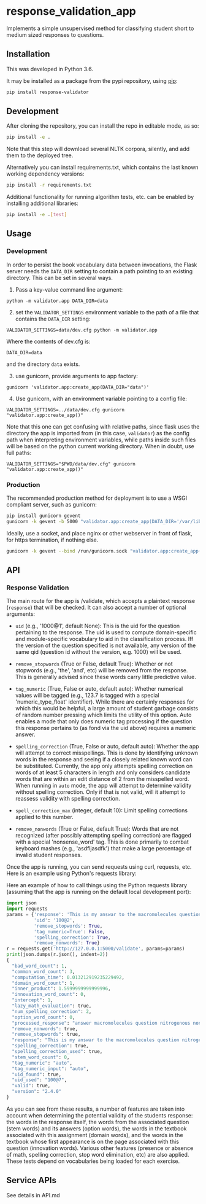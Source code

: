 # response_validation_app

Implements a simple unsupervised method for classifying student short to medium sized responses to questions.

## Installation

This was developed in Python 3.6.

It may be installed as a package from the pypi repository, using [pip](https://pip.pypa.io/en/stable/):

```bash
pip install response-validator
```

## Development

After cloning the repository, you can install the repo in editable mode, as so:

```bash
pip install -e .
```

Note that this step will download several NLTK corpora, silently, and add them to the deployed tree.

Alternatively you can install requirements.txt,
which contains the last known working dependency versions:

```bash
pip install -r requirements.txt
```

Additional functionality for running algorithm tests, etc.
can be enabled by installing additional libraries:

```bash
pip install -e .[test]
```

## Usage

### Development

In order to persist the book vocabulary data between invocations, the Flask
server needs the `DATA_DIR` setting to contain a path pointing to an existing
directory.  This can be set in several ways.

1. Pass a key-value command line argument:


`python -m validator.app DATA_DIR=data`


2. set the `VALIDATOR_SETTINGS` environment variable to the path of a file
that contains the `DATA_DIR` setting:

`VALIDATOR_SETTINGS=data/dev.cfg python -m validator.app`

Where the contents of dev.cfg is:

```
DATA_DIR=data
```
and the directory `data` exists.

3. use gunicorn, provide arguments to app factory:


`gunicorn 'validator.app:create_app(DATA_DIR="data")'`


4. Use gunicorn, with an environment variable pointing to a config file:


`VALIDATOR_SETTINGS=../data/dev.cfg gunicorn "validator.app:create_app()"`

Note that this one can get confusing with relative paths, since flask  uses the
directory the app is imported from (in this case, `validator`) as the config
path when interpreting environment variables, while paths inside such files
will be based on the python current working directory. When in doubt, use full
paths:

`VALIDATOR_SETTINGS="$PWD/data/dev.cfg" gunicorn "validator.app:create_app()"`

### Production
The recommended production method for deployment is to use a WSGI compliant
server, such as gunicorn:

```bash
pip install gunicorn gevent
gunicorn -k gevent -b 5000 "validator.app:create_app(DATA_DIR='/var/lib/validator/data')"
```

Ideally, use a socket, and place nginx or other webserver in front of flask, for https termination, if nothing else.

```bash
gunicorn -k gevent --bind /run/gunicorn.sock "validator.app:create_app(DATA_DIR='/var/lib/validator/data')"
```
## API

### Response Validation
The main route for the app is /validate, which accepts a plaintext response (`response`) that will be checked.  It can also accept a number of optional arguments:

- `uid` (e.g., '1000@1', default None): This is the uid for the question pertaining to the response. The uid is used to compute domain-specific and module-specific vocabulary to aid in the classification process.
Iff the version of the question specified is not available, any version of the same qid (question id without the version, e.g. 1000) will be used.

- `remove_stopwords` (True or False, default True): Whether or not stopwords (e.g., 'the', 'and', etc) will be removed from the response.  This is generally advised since these words carry little predictive value.

- `tag_numeric` (True, False or auto, default auto): Whether numerical values will be tagged (e.g., 123.7 is tagged with a special 'numeric_type_float' identifier). While there are certainly responses for which this would be helpful, a large amount of student garbage consists of random number pressing which limits the utility of this option. Auto enables a mode that only does numeric tag processing if the question this response pertains to (as fond via the uid above) requires a numeric answer.

- `spelling_correction` (True, False or auto, default auto): Whether the app will attempt to correct misspellings. This is done by identifying unknown words in the response and seeing if a closely related known word can be substituted.  Currently, the app only attempts spelling correction on words of at least 5 characters in length and only considers candidate words that are within an edit distance of 2 from the misspelled word. When running in `auto` mode, the app will attempt to determine validity without spelling correction. Only if that is not valid, will it attempt to reassess validity with spelling correction.

- `spell_correction_max` (integer, default 10): Limit spelling corrections applied to this number.

- `remove_nonwords` (True or False, default True): Words that are not recognized (after possibly attempting spelling correction) are flagged with a special 'nonsense_word' tag.  This is done primarily to combat keyboard mashes (e.g., 'asdfljasdfk') that make a large percentage of invalid student responses.

Once the app is running, you can send requests using curl, requests, etc.  Here is an example using Python's requests library:

Here an example of how to call things using the Python requests library (assuming that the app is running on the default local development port):

```python
import json
import requests
params = {'response': 'This is my answar to the macromolecules question nitrogenous awerawfsfs'
          'uid': '100@2',
          'remove_stopwords': True,
          'tag_numeric=True': False,
          'spelling_correction': True,
          'remove_nonwords': True}
r = requests.get('http://127.0.0.1:5000/validate', params=params)
print(json.dumps(r.json(), indent=2))
{
  "bad_word_count": 1,
  "common_word_count": 3,
  "computation_time": 0.013212919235229492,
  "domain_word_count": 1,
  "inner_product": 1.5999999999999996,
  "innovation_word_count": 0,
  "intercept": 1,
  "lazy_math_evaluation": true,
  "num_spelling_correction": 2,
  "option_word_count": 0,
  "processed_response": "answer macromolecules question nitrogenous nonsense_word",
  "remove_nonwords": true,
  "remove_stopwords": true,
  "response": "This is my answar to the macromolecules question nitrogenous awerawfsfs",
  "spelling_correction": true,
  "spelling_correction_used": true,
  "stem_word_count": 0,
  "tag_numeric": "auto",
  "tag_numeric_input": "auto",
  "uid_found": true,
  "uid_used": "100@7",
  "valid": true,
  "version": "2.4.0"
}
```

As you can see from these results, a number of features are taken into account
when determining the potential validity of the students response: the words in
the response itself, the words from the associated question (stem words) and
its answers (option words), the words in the textbook associated with this
assignment (domain words), and the words in the textbook whose first appearance
is on the page associated with this question (innovation words). Various other
features (presence or absence of math, spelling correction, stop word
elimination, etc) are also applied. These tests depend on vocabularies being loaded
for each exercise.

## Service APIs
See details in API.md

